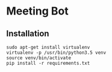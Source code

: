 # Meeting Bot

## Installation

```
sudo apt-get install virtualenv
virtualenv -p /usr/bin/python3.5 venv
source venv/bin/activate
pip install -r requirements.txt
```